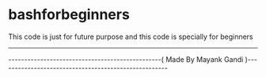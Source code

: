 # bashforbeginners
This code is just for future purpose and this code is specially for beginners 

------------------------------------------------------------------------------------------------------------------------------

------------------------------------------------( Made By Mayank Gandi )-----------------------------------------------------
